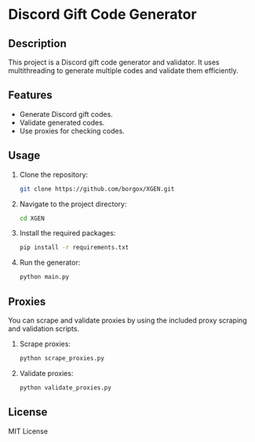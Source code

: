 # Discord Gift Code Generator 
 
## Description 
 
This project is a Discord gift code generator and validator. It uses multithreading to generate multiple codes and validate them efficiently. 
 
## Features 
 
- Generate Discord gift codes. 
- Validate generated codes. 
- Use proxies for checking codes. 
 
## Usage 
 
1. Clone the repository: 
   ```sh 
   git clone https://github.com/borgox/XGEN.git
   ``` 
 
2. Navigate to the project directory: 
   ```sh 
   cd XGEN
   ``` 
 
3. Install the required packages: 
   ```sh 
   pip install -r requirements.txt 
   ``` 
 
4. Run the generator: 
   ```sh 
   python main.py
   ``` 
 
## Proxies 
 
You can scrape and validate proxies by using the included proxy scraping and validation scripts. 
 
1. Scrape proxies: 
   ```sh 
   python scrape_proxies.py 
   ``` 
 
2. Validate proxies: 
   ```sh 
   python validate_proxies.py 
   ```
 
## License 
 
MIT License 
